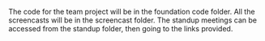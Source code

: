 The code for the team project will be in the foundation code folder.
All the screencasts will be in the screencast folder.
The standup meetings can be accessed from the standup folder, then going to the links provided.
